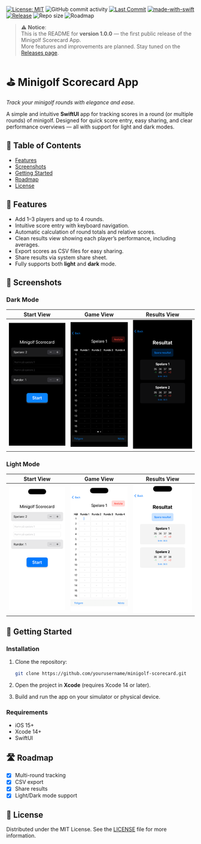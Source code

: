 [![License: MIT](https://img.shields.io/badge/License-MIT-maroon.svg)](LICENSE) ![GitHub commit activity](https://img.shields.io/github/commit-activity/t/willegyr/MinigolfScorecardApp?label=Total%20commits&color=%2313A15C) [![Last Commit](https://img.shields.io/github/last-commit/willegyr/MinigolfScorecardApp?color=orange&label=Last%20Commit)](https://github.com/willegyr/MinigolfScorecardApp/commits/main) [![made-with-swift](https://img.shields.io/badge/Language-Swift-ffac45.svg?logo=swift)](https://swift.org/) [![Release](https://img.shields.io/badge/Release-v1.0.0-blue)](https://github.com/willegyr/MinigolfScorecardApp/releases/tag/v1.0.0) ![Repo size](https://img.shields.io/github/repo-size/willegyr/MinigolfScorecardApp) ![Roadmap](https://img.shields.io/badge/Roadmap-In%20Progress-brightgreen)

> ⚠️ **Notice**:  
> This is the README for **version 1.0.0** — the first public release of the Minigolf Scorecard App.  
> More features and improvements are planned. Stay tuned on the [Releases page](https://github.com/willegyr/MinigolfScorecardApp/releases).

# ⛳️ Minigolf Scorecard App
*Track your minigolf rounds with elegance and ease.*

A simple and intuitive **SwiftUI** app for tracking scores in a round (or multiple rounds) of minigolf. Designed for quick score entry, easy sharing, and clear performance overviews — all with support for light and dark modes.

## 📜 Table of Contents

- [Features](#features)
- [Screenshots](#screenshots)
- [Getting Started](#getting-started)
- [Roadmap](#roadmap)
- [License](#license)

## 🧩 Features

- Add 1–3 players and up to 4 rounds.
- Intuitive score entry with keyboard navigation.
- Automatic calculation of round totals and relative scores.
- Clean results view showing each player’s performance, including averages.
- Export scores as CSV files for easy sharing.
- Share results via system share sheet.
- Fully supports both **light** and **dark** mode.

## 📸 Screenshots

### Dark Mode

| Start View | Game View | Results View |
|------------|-----------|--------------|
| <img src="Images/Dark/ContentView%20-%20Dark.png" width="250" alt="Content View Dark Mode"> | <img src="Images/Dark/GameView%20-%20Dark.png" width="250" alt="Game View Dark Mode"> | <img src="Images/Dark/ResultsView%20-%20Dark.png" width="250" alt="Results View Dark Mode"> |

### Light Mode

| Start View | Game View | Results View |
|------------|-----------|--------------|
| <img src="Images/Light/ContentView%20-%20Light.png" width="250" alt="Content View Light Mode"> | <img src="Images/Light/GameView%20-%20Light.png" width="250" alt="Game View Light Mode"> | <img src="Images/Light/ResultsView%20-%20Light.png" width="250" alt="Results View Light Mode"> |

## 🚀 Getting Started

### Installation

1. Clone the repository:
   ```bash
   git clone https://github.com/yourusername/minigolf-scorecard.git
   ```

2. Open the project in **Xcode** (requires Xcode 14 or later).

3. Build and run the app on your simulator or physical device.

### Requirements

- iOS 15+
- Xcode 14+
- SwiftUI

## 🛣 Roadmap

- [x] Multi-round tracking
- [x] CSV export
- [x] Share results
- [x] Light/Dark mode support

## 🪪 License

Distributed under the MIT License. See the [LICENSE](LICENSE) file for more information.
